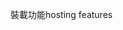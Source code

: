 <span data-ttu-id="28974-101">裝載功能</span><span class="sxs-lookup"><span data-stu-id="28974-101">hosting features</span></span>